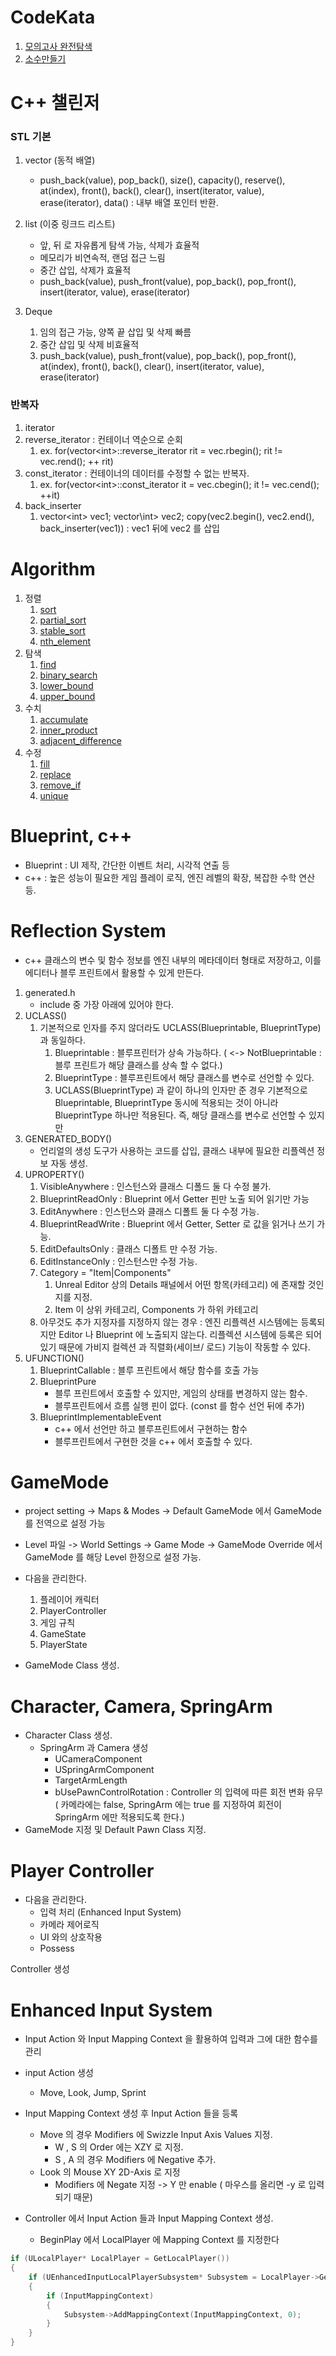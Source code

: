 # CodeKata

1. [모의고사 완전탐색](https://github.com/solie75/Baekjoon/blob/fe419dc1f068bd7bcc57690119f043b06e6806a2/%ED%94%84%EB%A1%9C%EA%B7%B8%EB%9E%98%EB%A8%B8%EC%8A%A4/1/42840.%E2%80%85%EB%AA%A8%EC%9D%98%EA%B3%A0%EC%82%AC/%EB%AA%A8%EC%9D%98%EA%B3%A0%EC%82%AC.cpp)
2. [소수만들기](https://github.com/solie75/Baekjoon/blob/629ab1e0641eb9c168b43bfcbbf1b58d9e1ad7f6/%ED%94%84%EB%A1%9C%EA%B7%B8%EB%9E%98%EB%A8%B8%EC%8A%A4/1/12977.%E2%80%85%EC%86%8C%EC%88%98%E2%80%85%EB%A7%8C%EB%93%A4%EA%B8%B0/%EC%86%8C%EC%88%98%E2%80%85%EB%A7%8C%EB%93%A4%EA%B8%B0.cpp)

# C++ 챌린저

### STL 기본

1. vector (동적 배열)
	- push_back(value), pop_back(), size(), capacity(), reserve(), at(index), front(), back(), clear(), insert(iterator, value), erase(iterator), data() : 내부 배열 포인터 반환.

2. list (이중 링크드 리스트)
	- 앞, 뒤 로 자유롭게 탐색 가능, 삭제가 효율적
	- 메모리가 비연속적, 랜덤 접근 느림
	- 중간 삽입, 삭제가 효율적
	- push_back(value), push_front(value), pop_back(), pop_front(), insert(iterator, value), erase(iterator)

3. Deque
	1. 임의 접근 가능, 양쪽 끝 삽입 및 삭제 빠름
	2. 중간 삽입 및 삭제 비효율적
	3. push_back(value), push_front(value), pop_back(), pop_front(), at(index), front(), back(), clear(), insert(iterator, value), erase(iterator)

### 반복자

1. iterator
2. reverse_iterator : 컨테이너 역순으로 순회
	1. ex. for(vector\<int>::reverse_iterator rit = vec.rbegin(); rit != vec.rend(); ++ rit)
3. const_iterator : 컨테이너의 데이터를 수정할 수 없는 반복자.
	1. ex. for(vector\<int>::const_iterator it = vec.cbegin(); it != vec.cend(); ++it)
4. back_inserter
	1. vector\<int> vec1; vector\int> vec2; copy(vec2.begin(), vec2.end(), back_inserter(vec1)) : vec1 뒤에 vec2 를 삽입

# Algorithm

1. 정렬
	1. [sort](/c++/STL/Algorithm#sort)
	2. [partial_sort](/c++/STL/Algorithm#partial_sort)
	3. [stable_sort](/c++/STL/Algorithm#stable_sort)
	4. [nth_element](/c++/STL/Algorithm#nth_element)
2. 탐색
	1. [find](/c++/STL/Algorithm#find)
	2. [binary_search](/c++/STL/Algorithm#binary_search)
	3. [lower_bound](/c++/STL/Algorithm#lower_bound)
	4. [upper_bound](/c++/STL/Algorithm#upper_bound)
3. 수치
	1. [accumulate](/c++/STL/Numeric#accumulate)
	2. [inner_product](/c++/STL/Numeric#inner_product)
	3. [adjacent_difference](/c++/STL/Numeric#adjacent_difference)
4. 수정
	1. [fill](/c++/STL/Algorithm#fill)
	2. [replace](/c++/STL/Algorithm#replace)
	3. [remove_if](/c++/STL/Algorithm#remove_if)
	4. [unique](/c++/STL/Algorithm#unique)

# Blueprint, c++
- Blueprint : UI 제작, 간단한 이벤트 처리, 시각적 연출 등
- c++ : 높은 성능이 필요한 게임 플레이 로직, 엔진 레벨의 확장, 복잡한 수학 연산 등.
# Reflection System

- c++ 클래스의 변수 및 함수 정보를 엔진 내부의 메타데이터 형태로 저장하고, 이를 에디터나 블루 프린트에서 활용할 수 있게 만든다.

1. generated.h
	- include 중 가장 아래에 있어야 한다.
2. UCLASS()
	1. 기본적으로 인자를 주지 않더라도 UCLASS(Blueprintable, BlueprintType) 과 동일하다.
		1. Blueprintable : 블루프린터가 상속 가능하다. ( <-> NotBlueprintable : 블루 프린트가 해당 클래스를 상속 할 수 없다.)
		2. BlueprintType : 블루프린트에서 해당 클래스를 변수로 선언할 수 있다.
		3. UCLASS(BlueprintType) 과 같이 하나의 인자만 준 경우 기본적으로 Blueprintable, BlueprintType 동시에 적용되는 것이 아니라 BlueprintType 하나만 적용된다. 즉, 해당 클래스를 변수로 선언할 수 있지만 
3. GENERATED_BODY()
	- 언리얼의 생성 도구가 사용하는 코드를 삽입, 클래스 내부에 필요한 리플렉션 정보 자동 생성.
4. UPROPERTY()
	1. VisibleAnywhere : 인스턴스와 클래스 디폴드 둘 다 수정 불가.
	2. BlueprintReadOnly  : Blueprint 에서 Getter 핀만 노출 되어 읽기만 가능
	3. EditAnywhere : 인스턴스와 클래스 디폴트 둘 다 수정 가능.
	4. BlueprintReadWrite : Blueprint 에서 Getter, Setter 로 값을 읽거나 쓰기 가능.
	5. EditDefaultsOnly : 클래스 디폴트 만 수정 가능.
	6. EditInstanceOnly : 인스턴스만 수정 가능.
	7. Category = "Item|Components"
		1. Unreal Editor 상의 Details 패널에서 어떤 항목(카테고리) 에 존재할 것인지를 지정.
		2. Item 이 상위 카테고리, Components 가 하위 카테고리
	8. 아무것도 추가 지정자를 지정하지 않는 경우 : 엔진 리플렉션 시스템에는 등록되지만 Editor 나 Blueprint 에 노출되지 않는다. 리플렉션 시스템에 등록은 되어있기 때문에 가비지 컬렉션 과 직렬화(세이브/ 로드) 기능이 작동할 수 있다.
5. UFUNCTION()
	1. BlueprintCallable : 블루 프린트에서 해당 함수를 호출 가능
	2. BlueprintPure 
		- 블루 프린트에서 호출할 수 있지만, 게임의 상태를 변경하지 않는 함수.
		- 블루프린트에서 흐름 실행 핀이 없다. (const 를 함수 선언 뒤에 추가)
	3. BlueprintImplementableEvent
		- c++ 에서 선언만 하고 블루프린트에서 구현하는 함수
		- 블루프린트에서 구현한 것을 c++ 에서 호출할 수 있다.

#  GameMode

- project setting -> Maps & Modes -> Default GameMode 에서 GameMode 를 전역으로 설정 가능
- Level 파일 -> World Settings -> Game Mode -> GameMode Override 에서 GameMode 를 해당 Level 한정으로 설정 가능.

- 다음을 관리한다.
	1. 플레이어 캐릭터
	2. PlayerController
	3. 게임 규칙
	4. GameState
	5. PlayerState

- GameMode Class 생성.

# Character, Camera, SpringArm

- Character Class 생성.
	- SpringArm 과 Camera 생성
		- UCameraComponent
		- USpringArmComponent 
		- TargetArmLength
		- bUsePawnControlRotation : Controller 의 입력에 따른 회전 변화 유무 ( 카메라에는 false, SpringArm 에는 true 를 지정하여 회전이 SpringArm 에만 적용되도록 한다.)
- GameMode 지정 및 Default Pawn Class 지정.

# Player Controller

- 다음을 관리한다.
	- 입력 처리 (Enhanced Input System)
	- 카메라 제어로직
	- UI 와의 상호작용
	- Possess

Controller 생성

# Enhanced Input System

- Input Action 와 Input Mapping Context 을 활용하여 입력과 그에 대한 함수를 관리

- input Action 생성
	- Move, Look, Jump, Sprint
- Input Mapping Context 생성 후 Input Action 들을 등록
	-  Move 의 경우 Modifiers 에 Swizzle Input Axis Values 지정.
		- W , S 의 Order 에는 XZY 로 지정.
		- S , A 의 경우 Modifiers 에 Negative 추가.
	- Look 의 Mouse XY 2D-Axis 로 지정
		- Modifiers 에 Negate 지정 -> Y 만 enable ( 마우스를 올리면 -y 로 입력 되기 때문)

- Controller 에서 Input Action 들과 Input Mapping Context 생성.
	- BeginPlay 에서 LocalPlayer 에 Mapping Context 를 지정한다
```c++
if (ULocalPlayer* LocalPlayer = GetLocalPlayer())
{
	if (UEnhancedInputLocalPlayerSubsystem* Subsystem = LocalPlayer->GetSubsystem<UEnhancedInputLocalPlayerSubsystem>())
	{
		if (InputMappingContext)
		{
			Subsystem->AddMappingContext(InputMappingContext, 0);
		}
	}
}
```

